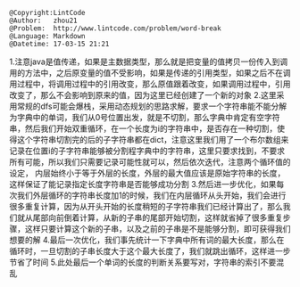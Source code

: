 ```
@Copyright:LintCode
@Author:   zhou21
@Problem:  http://www.lintcode.com/problem/word-break
@Language: Markdown
@Datetime: 17-03-15 21:21
```

1.注意java是值传递，如果是主数据类型，那么就是把变量的值拷贝一份传入到调用的方法中，之后原变量的值不受影响，如果是传递的引用类型，如果之后不在调用过程中，将调用过程中的引用改变，那么原值跟着改变，如果调用过程中，引用改变了，那么不会影响到原来的值，因为这里已经创建了一个新的对象
2.这里采用常规的dfs可能会爆栈，采用动态规划的思路求解，要求一个字符串能不能分解为字典中的单词，我们从0号位置出发，就是不切割，那么字典中肯定有空字符串，然后我们开始双重循环，在一个长度为i的字符串中，是否存在一种切割，使得这个字符串切割完的后的子字符串都在dict，注意这里我们用了一个布尔数组来记录在位置i的子字符串能够被分割程字典中的字符串，这里只要求找到，不要求所有可能，所以我们只需要记录可能性就可以，然后依次迭代，注意两个循环值的设定， 内层始终小于等于外层的长度，外层的最大值应该是原始字符串的长度，这样保证了能记录指定长度字符串是否能够成功分割
3.然后进一步优化，如果每次我们外层循环的字符串长度加1的时候，我们在内层循环从头开始，我们会进行很多重复计算，因为从开头开始的长度稍短的子字符串我们已经计算出了，那么我们就从尾部向前倒着计算，从新的子串的尾部开始切割，这样就省掉了很多重复步骤，这样只要计算这个新的子串，以及之前的子串是不是能够分割，即可获得我们想要的解
4.最后一次优化，我们事先统计一下字典中所有词的最大长度，那么在循环时，一旦切割的子串长度大于这个最大长度了，我们就跳出循环，这样进一步节省了时间
5.此处最后一个单词的长度的判断关系要写对，字符串的索引不要混乱